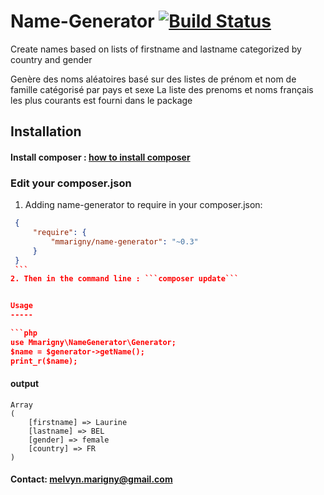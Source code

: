 # Name-Generator [![Build Status](https://travis-ci.org/mmarigny/name-generator.svg?branch=master)](https://travis-ci.org/mmarigny/name-generator)

Create names based on lists of firstname and lastname categorized by country and gender

Genère des noms aléatoires basé sur des listes de prénom et nom de famille catégorisé par pays et sexe
La liste des prenoms et noms français les plus courants est fourni dans le package


Installation
------------

#### Install composer : [how to install composer](https://getcomposer.org/download/)

### Edit your composer.json
  1. Adding name-generator to require in your composer.json:
   ``` json
    {
        "require": {
            "mmarigny/name-generator": "~0.3"
        }
    }
    ```
  2. Then in the command line : ```composer update```


Usage 
-----

```php
use Mmarigny\NameGenerator\Generator;
$name = $generator->getName();
print_r($name);
```

#### output
    Array
    (
        [firstname] => Laurine
        [lastname] => BEL
        [gender] => female
        [country] => FR
    )
    
#### Contact: melvyn.marigny@gmail.com
